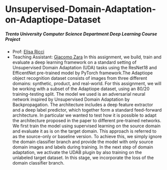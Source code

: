 # Unsupervised-Domain-Adaptation-on-Adaptiope-Dataset 
##### *Trento University Computer Science Department Deep Learning Course Project*
*   Prof: [Elisa Ricci](http://elisaricci.eu/) 
*   Teaching Assistant: [Giacomo Zara](https://gzaragit.github.io/)
In this assignment, we build, train and evaluate a deep learning framework on a standard setting of Unsupervised Domain Adaptation (UDA)  tasks using the ResNet18 and EfficentNet pre-trained model by PyTorch framework.The Adaptiope object recognition dataset consists of images from three different domains: synthetic, product, and real-world. For this assignment, we will be working with a subset of the Adaptiope dataset, using an 80/20 training-testing split. 
The model we used is an adversarial neural network inspired by Unsupervised Domain Adaptation by Backpropagation. The architecture includes a deep feature extractor and a deep label predictor, which together form a standard feed-forward architecture. In particular we wanted to test how it is possible to adapt the architecture proposed in the paper to different pre-trained networks.
We first train the model using supervised learning on the source domain and evaluate it as is on the target domain. This approach is referred to as the source-only or baseline version. To achieve this, we simply ignore the domain classifier branch and provide the model with only source domain images and labels during training. In the next step of domain adaptation, we activate the UDAB plugin by also training on the unlabeled target dataset. In this stage, we incorporate the loss of the domain classifier branch.
